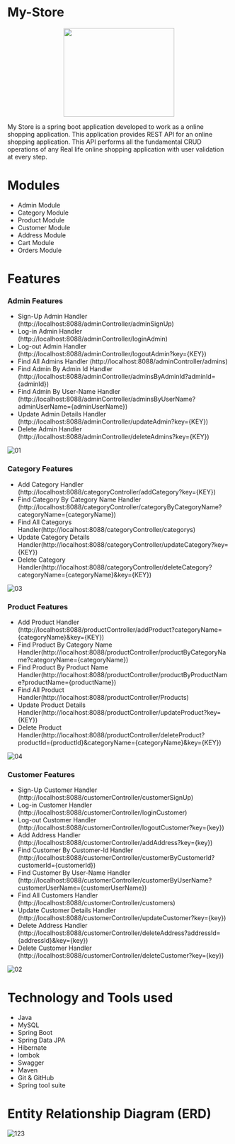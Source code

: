 # My-Store
<p align="center">
  <img width="250" height="200" src="https://user-images.githubusercontent.com/103619788/215250340-60fb26a6-4ad8-4345-aa00-dd10724f916b.jpg">
</p>


My Store is a spring boot application developed to work as a online shopping application. This application provides REST API for an online shopping application. This API performs all the fundamental CRUD operations of any Real life online shopping application with user validation at every step.

# Modules 

- Admin Module  
- Category Module
- Product Module
- Customer Module
- Address Module
- Cart Module
- Orders Module

# Features 

### Admin Features 

- Sign-Up Admin Handler (http://localhost:8088/adminController/adminSignUp)
- Log-in Admin Handler (http://localhost:8088/adminController/loginAdmin)
- Log-out Admin Handler (http://localhost:8088/adminController/logoutAdmin?key={KEY})
- Find All Admins Handler (http://localhost:8088/adminController/admins)
- Find Admin By Admin Id Handler (http://localhost:8088/adminController/adminsByAdminId?adminId={adminId})
- Find Admin By User-Name Handler (http://localhost:8088/adminController/adminsByUserName?adminUserName={adminUserName})
- Update Admin Details Handler (http://localhost:8088/adminController/updateAdmin?key={KEY})
- Delete Admin Handler (http://localhost:8088/adminController/deleteAdmins?key={KEY})

![01](https://user-images.githubusercontent.com/103619788/220114469-601fbb07-598b-44ed-865d-d1becb749b9c.jpg)

### Category Features 

- Add Category Handler (http://localhost:8088/categoryController/addCategory?key={KEY})
- Find Category By Category Name Handler (http://localhost:8088/categoryController/categoryByCategoryName?categoryName={categoryName})
- Find All Categorys Handler(http://localhost:8088/categoryController/categorys)
- Update Category Details Handler(http://localhost:8088/categoryController/updateCategory?key={KEY})
- Delete Category Handler(http://localhost:8088/categoryController/deleteCategory?categoryName={categoryName}&key={KEY})

![03](https://user-images.githubusercontent.com/103619788/220283745-11c5ca3a-1398-469b-be67-07a713ef6d97.jpg)

### Product Features 

- Add Product Handler (http://localhost:8088/productController/addProduct?categoryName={categoryName}&key={KEY})
- Find Product By Category Name Handler(http://localhost:8088/productController/productByCategoryName?categoryName={categoryName})
- Find Product By Product Name Handler(http://localhost:8088/productController/productByProductName?productName={productName})
- Find All Product Handler(http://localhost:8088/productController/Products)
- Update Product Details Handler(http://localhost:8088/productController/updateProduct?key={KEY})
- Delete Product Handler(http://localhost:8088/productController/deleteProduct?productId={productId}&categoryName={categoryName}&key={KEY})

![04](https://user-images.githubusercontent.com/103619788/220287227-d7603a48-2d88-4c99-954c-0d8144457b03.jpg)

### Customer Features 

- Sign-Up Customer Handler (http://localhost:8088/customerController/customerSignUp)
- Log-in Customer Handler (http://localhost:8088/customerController/loginCustomer)
- Log-out Customer Handler (http://localhost:8088/customerController/logoutCustomer?key={key})
- Add Address Handler (http://localhost:8088/customerController/addAddress?key={key})
- Find Customer By Customer-Id Handler (http://localhost:8088/customerController/customerByCustomerId?customerId={customerId})
- Find Customer By User-Name Handler (http://localhost:8088/customerController/customerByUserName?customerUserName={customerUserName})
- Find All Customers Handler (http://localhost:8088/customerController/customers)
- Update Customer Details Handler (http://localhost:8088/customerController/updateCustomer?key={key})
- Delete Address Handler (http://localhost:8088/customerController/deleteAddress?addressId={addressId}&key={key})
- Delete Customer Handler (http://localhost:8088/customerController/deleteCustomer?key={key})

![02](https://user-images.githubusercontent.com/103619788/220293152-c4b2f41b-6318-403d-a5a1-edae4e490484.jpg)

# Technology and Tools used 

- Java
- MySQL
- Spring Boot
- Spring Data JPA
- Hibernate
- lombok
- Swagger
- Maven
- Git & GitHub
- Spring tool suite

# Entity Relationship Diagram (ERD)
![123](https://user-images.githubusercontent.com/103619788/219714882-03e5f097-63a4-4ab8-9d8b-ce2842e6eff2.jpg)
